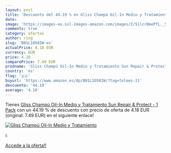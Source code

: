 ```yaml
---
layout: post
title: 'Descuento del 44.19 % en Gliss Champú Oil-In Medio y Tratamiento '
date: 
image: 'https://images-eu.ssl-images-amazon.com/images/I/51lcrBmePfL._SL200_.jpg'
comments: true
category: ofertas
author: ring
slug: 'B01L1O58IW-es'
actualPrice: 4.18 EUR
currency: EUR
price: 4.18
comparePrice: 7.49 EUR
prodname: 'Gliss Champú Oil-In Medio y Tratamiento Sun Repair & Protect - 1 Pack'
country: 'es'
flag: '🇪🇸'
buyurl: 'https://www.amazon.es/dp/B01L1O58IW/?tag=tolees-21'
descuento: '44.19'
average: '4.18'
---
```


Tienes [Gliss Champú Oil-In Medio y Tratamiento Sun Repair & Protect - 1 Pack](https://www.amazon.es/dp/B01L1O58IW/?tag=tolees-21) con un 44.19 % de descuento con precio de oferta de 4.18 EUR (original: 7.49 EUR) en el siguiente enlace!

[![Gliss Champú Oil-In Medio y Tratamiento ](https://images-eu.ssl-images-amazon.com/images/I/51lcrBmePfL._SL200_.jpg)](https://www.amazon.es/dp/B01L1O58IW/?tag=tolees-21)

ℹ️:


[Accede a la oferta!!](https://www.amazon.es/dp/B01L1O58IW/?tag=tolees-21)
